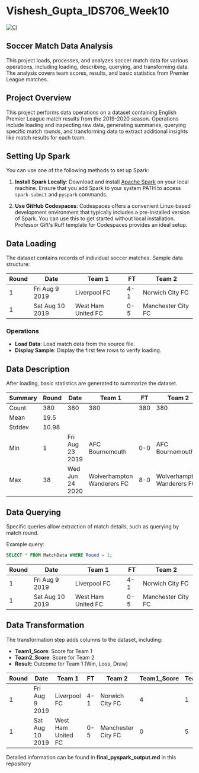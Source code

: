 # Vishesh_Gupta_IDS706_Week10

[![CI](https://github.com/nogibjj/Vishesh_Gupta_IDS706_Week10/actions/workflows/cicd.yml/badge.svg)](https://github.com/nogibjj/Vishesh_Gupta_IDS706_Week10/actions/workflows/cicd.yml)

## Soccer Match Data Analysis

This project loads, processes, and analyzes soccer match data for various operations, including loading, describing, querying, and transforming data. The analysis covers team scores, results, and basic statistics from Premier League matches.

## Project Overview

This project performs data operations on a dataset containing English Premier League match results from the 2019-2020 season. Operations include loading and inspecting raw data, generating summaries, querying specific match rounds, and transforming data to extract additional insights like match results for each team.

## Setting Up Spark

You can use one of the following methods to set up Spark:

1. **Install Spark Locally**: Download and install [Apache Spark](https://spark.apache.org/downloads.html) on your local machine. Ensure that you add Spark to your system PATH to access `spark-submit` and `pyspark` commands.

2. **Use GitHub Codespaces**: Codespaces offers a convenient Linux-based development environment that typically includes a pre-installed version of Spark. You can use this to get started without local installation. Professor Gift's Ruff template for Codespaces provides an ideal setup.

## Data Loading

The dataset contains records of individual soccer matches. Sample data structure:

| Round | Date            | Team 1               | FT   | Team 2                     |
|-------|------------------|----------------------|------|-----------------------------|
| 1     | Fri Aug 9 2019   | Liverpool FC         | 4-1  | Norwich City FC            |
| 1     | Sat Aug 10 2019  | West Ham United FC   | 0-5  | Manchester City FC         |

### Operations
- **Load Data**: Load match data from the source file.
- **Display Sample**: Display the first few rows to verify loading.

## Data Description

After loading, basic statistics are generated to summarize the dataset.

| Summary | Round | Date           | Team 1                     | FT   | Team 2                     |
|---------|-------|----------------|----------------------------|------|-----------------------------|
| Count   | 380   | 380            | 380                        | 380  | 380                         |
| Mean    | 19.5  |                |                            |      |                             |
| Stddev  | 10.98 |                |                            |      |                             |
| Min     | 1     | Fri Aug 23 2019| AFC Bournemouth            | 0-0  | AFC Bournemouth             |
| Max     | 38    | Wed Jun 24 2020| Wolverhampton Wanderers FC | 8-0  | Wolverhampton Wanderers FC  |

## Data Querying

Specific queries allow extraction of match details, such as querying by match round.

Example query:
```sql
SELECT * FROM MatchData WHERE Round = 1;
```

| Round | Date            | Team 1               | FT   | Team 2                     |
|-------|------------------|----------------------|------|-----------------------------|
| 1     | Fri Aug 9 2019   | Liverpool FC         | 4-1  | Norwich City FC            |
| 1     | Sat Aug 10 2019  | West Ham United FC   | 0-5  | Manchester City FC         |

## Data Transformation

The transformation step adds columns to the dataset, including:
- **Team1_Score**: Score for Team 1
- **Team2_Score**: Score for Team 2
- **Result**: Outcome for Team 1 (Win, Loss, Draw)

| Round | Date            | Team 1               | FT   | Team 2                     | Team1_Score | Team2_Score | Result |
|-------|------------------|----------------------|------|-----------------------------|-------------|-------------|--------|
| 1     | Fri Aug 9 2019   | Liverpool FC         | 4-1  | Norwich City FC            | 4           | 1           | Win    |
| 1     | Sat Aug 10 2019  | West Ham United FC   | 0-5  | Manchester City FC         | 0           | 5           | Loss   |

Detailed information can be found in **final_pyspark_output.md** in this repository

